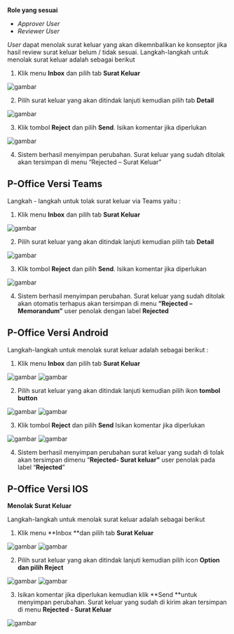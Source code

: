 **Role yang sesuai**

- *Approver User*
- *Reviewer User*

*User* dapat menolak surat keluar yang akan dikemnbalikan ke konseptor jika hasil review surat keluar belum / tidak sesuai. Langkah-langkah untuk menolak surat keluar adalah sebagai berikut

1. Klik menu **Inbox** dan pilih tab **Surat Keluar**

![gambar](SuratKeluar/SK_Web/SK44.png)

2. Pilih surat keluar yang akan ditindak lanjuti kemudian pilih tab **Detail**

![gambar](SuratKeluar/SK_Web/SK45.png)

3. Klik tombol **Reject** dan pilih **Send**. Isikan komentar jika diperlukan

![gambar](SuratKeluar/SK_Web/SK46.png)

4. Sistem berhasil menyimpan perubahan. Surat keluar yang sudah ditolak akan tersimpan di menu “Rejected – Surat Keluar”

## **P-Office Versi Teams**

Langkah - langkah untuk tolak surat keluar via Teams yaitu :

1. Klik menu **Inbox** dan pilih tab **Surat Keluar**

![gambar](SuratKeluar/SK_Teams/SK46.png)

2. Pilih surat keluar yang akan ditindak lanjuti kemudian pilih tab **Detail**

![gambar](SuratKeluar/SK_Teams/SK47.png)

3. Klik tombol **Reject** dan pilih **Send**. Isikan komentar jika diperlukan

![gambar](SuratKeluar/SK_Teams/SK48.png)
 
4. Sistem berhasil menyimpan perubahan. Surat keluar yang sudah ditolak akan otomatis terhapus akan tersimpan di menu **“Rejected – Memorandum”** user penolak dengan label **Rejected**

## **P-Office Versi Android**

Langkah-langkah untuk menolak surat keluar adalah sebagai berikut :


1. Klik menu **Inbox** dan pilih tab **Surat Keluar**

![gambar](SuratKeluar/SK_Android/TolakSK/A01.jpg) ![gambar](SuratKeluar/SK_Android/TolakSK/A02.jpg)

2. Pilih surat keluar yang akan ditindak lanjuti kemudian pilih ikon **tombol button**
   
![gambar](SuratKeluar/SK_Android/TolakSK/A03.jpg) ![gambar](SuratKeluar/SK_Android/TolakSK/A04.jpg)

3. Klik tombol **Reject** dan pilih **Send** Isikan komentar jika diperlukan

![gambar](SuratKeluar/SK_Android/TolakSK/A05.jpg) ![gambar](SuratKeluar/SK_Android/TolakSK/A06.jpg)

4. Sistem berhasil menyimpan perubahan surat keluar yang sudah di tolak akan tersimpan dimenu “**Rejected- Surat keluar”** user penolak pada label “**Rejected**”



## **P-Office Versi IOS**

**Menolak Surat Keluar**

Langkah-langkah untuk menolak surat keluar adalah sebagai berikut

1.	Klik menu **Inbox **dan pilih tab **Surat Keluar**

![gambar](SuratKeluar/SK_IOS/SK-53.png)
![gambar](SuratKeluar/SK_IOS/SK-54.png)

2.	Pilih surat keluar yang akan ditindak lanjuti kemudian pilih icon **Option **dan pilih** Reject**

![gambar](SuratKeluar/SK_IOS/SK-55.png)
![gambar](SuratKeluar/SK_IOS/SK-56.png)

3.	Isikan komentar jika diperlukan kemudian klik **Send **untuk menyimpan perubahan. Surat keluar yang sudah di kirim akan tersimpan di menu **Rejected - Surat Keluar**

![gambar](SuratKeluar/SK_IOS/SK-43.png)

